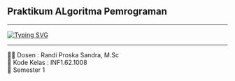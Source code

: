 ## Praktikum ALgoritma Pemrograman
---
<a href="https://git.io/typing-svg"><img src="https://readme-typing-svg.demolab.com?font=UNISPACE&weight=100&size=50&duration=2000&pause=1000&color=00FFFF&vCenter=true&random=false&width=1000&height=100&lines=Hi!;Welcome+to+My+Repository" alt="Typing SVG" /></a>

---
🧑‍🏫️ Dosen : Randi Proska Sandra, M.Sc<br>
🏫️ Kode Kelas : INF1.62.1008<br>
📒️ Semester 1<br>
